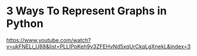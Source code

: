 # 3 Ways To Represent Graphs in Python

https://www.youtube.com/watch?v=ukFNELi_U88&list=PLLIPpKeh9v3ZFEHvNd5xqUrCkqLgXnekL&index=3
